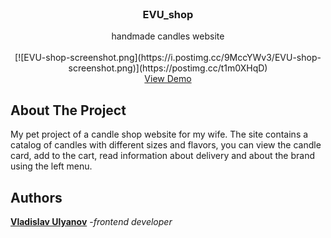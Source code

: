 <br/>
<p align="center">
  <h3 align="center">EVU_shop</h3>

  <p align="center">
    handmade candles website
    <br/>
    <br/>
    [![EVU-shop-screenshot.png](https://i.postimg.cc/9MccYWv3/EVU-shop-screenshot.png)](https://postimg.cc/t1m0XHqD)
    <br/>
    <a href="https://flynnrcore.github.io/EVU_shop/">View Demo</a>
  </p>
</p>

## About The Project

My pet project of a candle shop website for my wife.
The site contains a catalog of candles with different sizes and flavors, you can view the candle card, add to the cart, read information about delivery and about the brand using the left menu.

## Authors

[**Vladislav Ulyanov**](https://github.com/Flynnrcore)  -*frontend developer*

